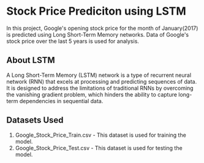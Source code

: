 # Stock Price Prediciton using LSTM
In this project, Google's opening stock price for the month of January(2017) is predicted using Long Short-Term Memory networks.
Data of Google's stock price over the last 5 years is used for analysis.

## About LSTM
A Long Short-Term Memory (LSTM) network is a type of recurrent neural network (RNN) that excels at processing and predicting sequences of data. It is designed to address the limitations of traditional RNNs by overcoming the vanishing gradient problem, which hinders the ability to capture long-term dependencies in sequential data.

## Datasets Used
1. Google_Stock_Price_Train.csv - This dataset is used for training the model.
2. Google_Stock_Price_Test.csv - This dataset is used for testing the model.
